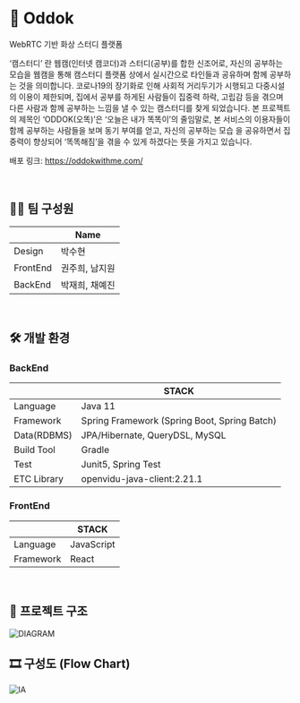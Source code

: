 # 📔 Oddok
WebRTC 기반 화상 스터디 플랫폼 

‘캠스터디’ 란 웹캠(인터넷 캠코더)과 스터디(공부)를 합한 신조어로, 자신의 공부하는 모습을 웹캠을 통해 캠스터디 플랫폼 상에서 실시간으로 타인들과 공유하며 함께
공부하는 것을 의미합니다. 코로나19의 장기화로 인해 사회적 거리두기가 시행되고 다중시설의 이용이 제한되며, 집에서 공부를 하게된 사람들이 집중력 하락, 고립감 등을
겪으며 다른 사람과 함께 공부하는 느낌을 낼 수 있는 캠스터디를 찾게 되었습니다.
본 프로젝트의 제목인 ‘ODDOK(오똑)’은 ‘오늘은 내가 똑똑이’의 줄임말로, 본 서비스의 이용자들이 함께 공부하는 사람들을 보며 동기 부여를 얻고, 자신의 공부하는 모습
을 공유하면서 집중력이 향상되어 ‘똑똑해짐’을 겪을 수 있게 하겠다는 뜻을 가지고 있습니다.

배포 링크: https://oddokwithme.com/

<br/>

## 🙆‍♀️ 팀 구성원
|  | Name |
| --- | --- |
| Design | 박수현 |
| FrontEnd | 권주희, 남지원 |
| BackEnd | 박재희, 채예진 |


<br/>

## 🛠 개발 환경
### BackEnd
|  | STACK |
| --- | --- |
| Language | Java 11 |
| Framework | Spring Framework (Spring Boot, Spring Batch) |
| Data(RDBMS) | JPA/Hibernate, QueryDSL, MySQL |
| Build Tool | Gradle |
| Test | Junit5, Spring Test |
| ETC Library | openvidu-java-client:2.21.1 |

### FrontEnd
|  | STACK |
| --- | --- |
| Language | JavaScript |
| Framework | React |

<br/>

## 🔎 프로젝트 구조
<img alt="DIAGRAM" src="https://user-images.githubusercontent.com/54929552/166613776-2be4100a-ddd8-484b-aa60-46ff8c110a5e.png">


<br/>


## 🎞 구성도 (Flow Chart)

<img alt="IA" src="https://user-images.githubusercontent.com/54929552/176375849-d6b2563d-d3b7-4d74-881d-2caca9a3040e.png">



